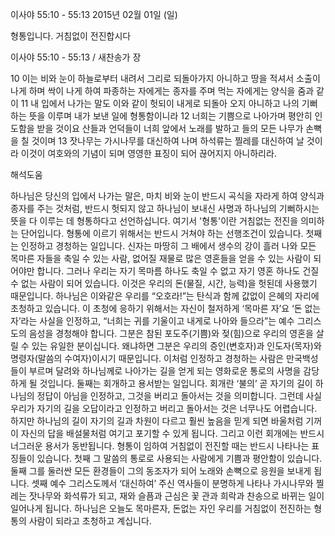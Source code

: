 이사야 55:10 - 55:13 
2015년 02월 01일 (일)

형통입니다. 거침없이 전진합시다



이사야 55:10 - 55:13 / 새찬송가  장


10 이는 비와 눈이 하늘로부터 내려서 그리로 되돌아가지 아니하고 땅을 적셔서 소출이 나게 하며 싹이 나게 하여 파종하는 자에게는 종자를 주며 먹는 자에게는 양식을 줌과 같이 11 내 입에서 나가는 말도 이와 같이 헛되이 내게로 되돌아 오지 아니하고 나의 기뻐하는 뜻을 이루며 내가 보낸 일에 형통함이니라 12 너희는 기쁨으로 나아가며 평안히 인도함을 받을 것이요 산들과 언덕들이 너희 앞에서 노래를 발하고 들의 모든 나무가 손뼉을 칠 것이며 13 잣나무는 가시나무를 대신하여 나며 하석류는 찔레를 대신하여 날 것이라 이것이 여호와의 기념이 되며 영영한 표징이 되어 끊어지지 아니하리라.

해석도움





하나님은 당신의 입에서 나가는 말은, 마치 비와 눈이 반드시 곡식을 자라게 하여 양식과 종자를 주는 것처럼, 반드시 헛되지 않고 하나님이 보내신 사명과 하나님의 기뻐하시는 뜻을 다 이루는 데 형통하다고 선언하십니다. 여기서 '형통'이란 거침없는 전진을 의미하는 단어입니다. 형통에 이르기 위해서는 반드시 거쳐야 하는 선행조건이 있습니다. 
첫째는 인정하고 경청하는 일입니다. 
신자는 마땅히 그 배에서 생수의 강이 흘러 나와 모든 목마른 자들을 축일 수 있는 사람, 없어질 재물로 많은 영혼들을 얻을 수 있는 사람이 되어야만 합니다. 그러나 우리는 자기 목마름 하나도 축일 수 없고 자기 영혼 하나도 건질 수 없는 사람이 되어 있습니다. 이것은 우리의 돈(물질, 시간, 능력)을 헛된데 사용했기 때문입니다. 하나님은 이와같은 우리를 “오호라!”는 탄식과 함께 값없이 은혜의 자리에 초청하고 있습니다. 이 초청에 응하기 위해서는 자신이 철저하게 ‘목마른 자’요 ‘돈 없는 자’라는 사실을 인정하고, “너희는 귀를 기울이고 내게로 나아와 들으라”는 예수 그리스도의 음성을 경청해야 합니다. 그분은 참된 포도주(기쁨)와 젖(힘)으로 우리의 영혼을 살릴 수 있는 유일한 분이십니다. 왜냐하면 그분은 우리의 증인(변호자)과 인도자(목자)와 명령자(말씀의 수여자)이시기 때문입니다. 이처럼 인정하고 경청하는 사람은 만국백성들이 부르며 달려와 하나님께로 나아가는 길을 얻게 되는 영화로운 통로의 사명을 감당하게 될 것입니다. 
둘째는 회개하고 용서받는 일입니다. 
회개란 ‘불의’ 곧 자기의 길이 하나님의 정답이 아님을 인정하고, 그것을 버리고 돌아서는 것을 의미합니다. 그런데 사실 우리가 자기의 길을 오답이라고 인정하고 버리고 돌아서는 것은 너무나도 어렵습니다. 하지만 하나님의 길이 자기의 길과 차원이 다르고 훨씬 높음을 믿게 되면 바울처럼 기꺼이 자신의 답을 배설물처럼 여기고 포기할 수 있게 됩니다. 그리고 이런 회개에는 반드시 너그러운 용서가 동반됩니다. 
형통이 임하여 거침없이 전진할 때는 반드시 나타나는 표징들이 있습니다. 
첫째 그 말씀의 통로로 사용되는 사람에게 기쁨과 평안함이 있습니다. 둘째 그를 둘러싼 모든 환경들이 그의 동조자가 되어 노래와 손뼉으로 응원을 보내게 됩니다. 셋째 예수 그리스도께서 ‘대신하여’ 주신 역사들이 분명하게 나타나 가시나무와 찔레는 잣나무와 화석류가 되고, 재와 슬픔과 근심은 꽃 관과 희락과 찬송으로 바뀌는 일이 일어나게 됩니다. 하나님은 오늘도 목마른자, 돈없는 자인 우리를 거침없이 전진하는 형통의 사람이 되라고 초청하고 계십니다.